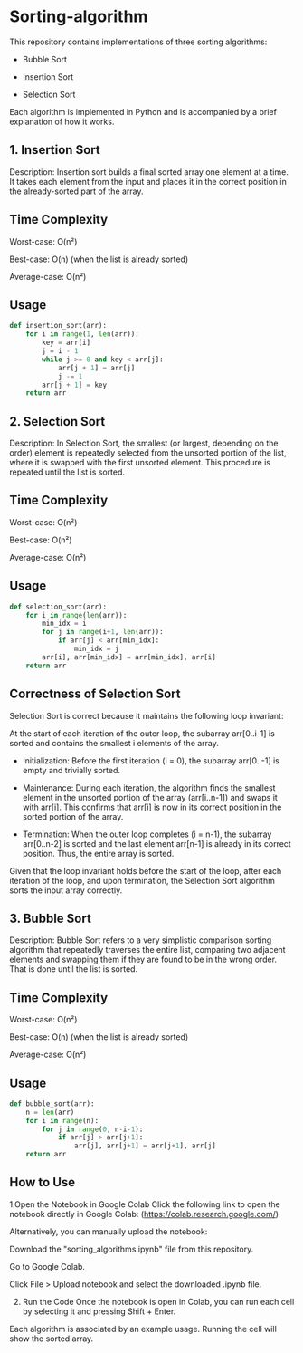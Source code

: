 # Sorting-algorithm
This repository contains implementations of three sorting algorithms:

* Bubble Sort

* Insertion Sort

* Selection Sort

Each algorithm is implemented in Python and is accompanied by a brief explanation of how it works.
## 1. Insertion Sort
Description:
Insertion sort builds a final sorted array one element at a time. It takes each element from the input and places it in the correct position in the already-sorted part of the array.

## Time Complexity <br />
Worst-case: O(n²)

Best-case: O(n) (when the list is already sorted)

Average-case: O(n²)
## Usage
``` python
def insertion_sort(arr):
    for i in range(1, len(arr)):
        key = arr[i]
        j = i - 1
        while j >= 0 and key < arr[j]:
            arr[j + 1] = arr[j]
            j -= 1
        arr[j + 1] = key
    return arr
```

## 2. Selection Sort
Description:
In Selection Sort, the smallest (or largest, depending on the order) element is repeatedly selected from the unsorted portion of the list, where it is swapped with the first unsorted element. This procedure is repeated until the list is sorted.

## Time Complexity <br />
Worst-case: O(n²)

Best-case: O(n²)

Average-case: O(n²)
## Usage
``` python
def selection_sort(arr):
    for i in range(len(arr)):
        min_idx = i
        for j in range(i+1, len(arr)):
            if arr[j] < arr[min_idx]:
                min_idx = j
        arr[i], arr[min_idx] = arr[min_idx], arr[i]
    return arr
```
## Correctness of Selection Sort
Selection Sort is correct because it maintains the following loop invariant:

At the start of each iteration of the outer loop, the subarray arr[0..i-1] is sorted and contains the smallest i elements of the array.

* Initialization: Before the first iteration (i = 0), the subarray arr[0..-1] is empty and trivially sorted.

* Maintenance: During each iteration, the algorithm finds the smallest element in the unsorted portion of the array (arr[i..n-1]) and swaps it with arr[i]. This confirms that arr[i] is now in its correct position in the sorted portion of the array.

* Termination: When the outer loop completes (i = n-1), the subarray arr[0..n-2] is sorted and the last element arr[n-1] is already in its correct position. Thus, the entire array is sorted.

Given that the loop invariant holds before the start of the loop, after each iteration of the loop, and upon termination, the Selection Sort algorithm sorts the input array correctly.


## 3. Bubble Sort
Description:
Bubble Sort refers to a very simplistic comparison sorting algorithm that repeatedly traverses the entire list, comparing two adjacent elements and swapping them if they are found to be in the wrong order. That is done until the list is sorted.

## Time Complexity<br />
Worst-case: O(n²)

Best-case: O(n) (when the list is already sorted)

Average-case: O(n²)

## Usage

``` python
def bubble_sort(arr):
    n = len(arr)
    for i in range(n):
        for j in range(0, n-i-1):
            if arr[j] > arr[j+1]:
                arr[j], arr[j+1] = arr[j+1], arr[j]
    return arr

```

## How to Use
 1.Open the Notebook in Google Colab
Click the following link to open the notebook directly in Google Colab:
(https://colab.research.google.com/)

Alternatively, you can manually upload the notebook:

Download the "sorting_algorithms.ipynb" file from this repository.

Go to Google Colab.

Click File > Upload notebook and select the downloaded .ipynb file.

2. Run the Code
Once the notebook is open in Colab, you can run each cell by selecting it and pressing Shift + Enter.

Each algorithm is associated by an example usage. Running the cell will show the sorted array.






